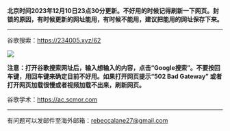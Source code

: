 **北京时间2023年12月10日23点30分更新。不好用的时候记得刷新一下网页。封锁的原因，有时候更新的网址能用，有时候不能用，建议把能用的网址保存下来。** 

***

谷歌搜索：https://234005.xyz/62

![](https://fastly.jsdelivr.net/gh/Alvin9999/pac2/softimag/google.png)

**注意：打开谷歌搜索网址后，输入想输入的内容，点击“Google搜索”。不要按回车键，用回车键来确定目前不好用。如果打开网页提示“502 Bad Gateway” 或者打开网页加载很慢或者视频加载不出来，刷新网页。**

谷歌学术：https://ac.scmor.com

***

有问题可以发邮件至海外邮箱：rebeccalane27@gmail.com
